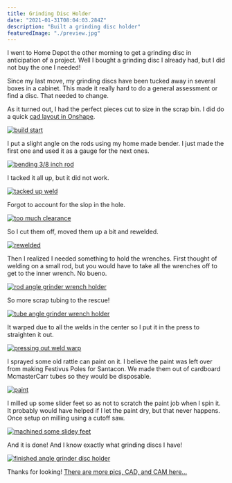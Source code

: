 ```yaml
---
title: Grinding Disc Holder
date: "2021-01-31T08:04:03.284Z"
description: "Built a grinding disc holder"
featuredImage: "./preview.jpg"
---
```


I went to Home Depot the other morning to get a grinding disc in anticipation of a project. Well I bought a grinding disc I already had, but I did not buy the one I needed!

Since my last move, my grinding discs have been tucked away in several boxes in a cabinet. This made it really hard to do a general assessment or find a disc. That needed to change.

As it turned out, I had the perfect pieces cut to size in the scrap bin. I did do a quick <a href="https://cad.onshape.com/documents/051d3a49fa876088d094ccb1/w/1890f058e50a78405dbb7900/e/8f715ca3e3cd102d16f5364b" target="_blank">cad layout in Onshape</a>.

<a href="https://cad.onshape.com/documents/051d3a49fa876088d094ccb1/w/1890f058e50a78405dbb7900/e/3e352df17871b2c3a08bff14" target="_blank">![build start](./pic1.jpg)</a>

I put a slight angle on the rods using my home made bender. I just made the first one and used it as a gauge for the next ones.

<a href="https://cad.onshape.com/documents/051d3a49fa876088d094ccb1/w/1890f058e50a78405dbb7900/e/4f95e4cb1483ff54cbddda66" target="_blank">![bending 3/8 inch rod](./pic2.jpg)</a>

I tacked it all up, but it did not work.

<a href="https://cad.onshape.com/documents/051d3a49fa876088d094ccb1/w/1890f058e50a78405dbb7900/e/4452997da18a4669890500da" target="_blank">![tacked up weld](./pic3.jpg)</a>

Forgot to account for the slop in the hole.

<a href="https://cad.onshape.com/documents/051d3a49fa876088d094ccb1/w/1890f058e50a78405dbb7900/e/11cff257f9c4d67cc7cef7bf" target="_blank">![too much clearance](./pic4.jpg)</a>

So I cut them off, moved them up a bit and rewelded.

<a href="https://cad.onshape.com/documents/051d3a49fa876088d094ccb1/w/1890f058e50a78405dbb7900/e/970b724384e264655c697fd3" target="_blank">![rewelded](./pic5.jpg)</a>

Then I realized I needed something to hold the wrenches. First thought of welding on a small rod, but you would have to take all the wrenches off to get to the inner wrench. No bueno.

<a href="https://cad.onshape.com/documents/051d3a49fa876088d094ccb1/w/1890f058e50a78405dbb7900/e/9b42092096f8cf31858c2c53" target="_blank">![rod angle grinder wrench holder](./pic6.jpg)</a>

So more scrap tubing to the rescue!

<a href="https://cad.onshape.com/documents/051d3a49fa876088d094ccb1/w/1890f058e50a78405dbb7900/e/9b42092096f8cf31858c2c53" target="_blank">![tube angle grinder wrench holder](./pic7.jpg)</a>

It warped due to all the welds in the center so I put it in the press to straighten it out.

<a href="https://cad.onshape.com/documents/051d3a49fa876088d094ccb1/w/1890f058e50a78405dbb7900/e/e2e4c8aff8d923f68c6a73f9" target="_blank">![pressing out weld warp](./pic8.jpg)</a>

I sprayed some old rattle can paint on it. I believe the paint was left over from making Festivus Poles for Santacon. We made them out of cardboard McmasterCarr tubes so they would be disposable.

<a href="https://cad.onshape.com/documents/051d3a49fa876088d094ccb1/w/1890f058e50a78405dbb7900/e/d4cdbd31d675dc29829690ed" target="_blank">![paint](./pic9.jpg)</a>

I milled up some slider feet so as not to scratch the paint job when I spin it. It probably would have helped if I let the paint dry, but that never happens. Once setup on milling using a cutoff saw.

<a href="https://cad.onshape.com/documents/051d3a49fa876088d094ccb1/w/1890f058e50a78405dbb7900/e/5dbc9058f8198bc740d3ecfb" target="_blank">![machined some slidey feet](./pic10.jpg)</a>

And it is done! And I know exactly what grinding discs I have!

<a href="https://cad.onshape.com/documents/051d3a49fa876088d094ccb1/w/1890f058e50a78405dbb7900/e/6da08fc0395e09371e36c393" target="_blank">![finished angle grinder disc holder](./pic11.jpg)</a>

Thanks for looking! <a href="https://cad.onshape.com/documents/051d3a49fa876088d094ccb1/w/1890f058e50a78405dbb7900/e/8f715ca3e3cd102d16f5364b" target="_blank">There are more pics, CAD, and CAM here...</a>
